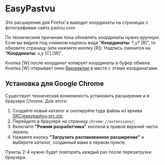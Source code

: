 # EasyPastvu
Это расширение для Firefox'а выводит координаты на страницах с фотографиями сайта pastvu.com
  
По техническим причинам пока обновлять координаты нужно вручную. Если вы видите под снимком надпись вида "**Координаты:** ?,y? [R]", то обновите страницу (или нажмите кнопку [R]). Надпись сменится на "**Координаты:** x,y [C] [W]".

Кнопка [W] после координат копирует координаты в буфер обмена. Кнопка [W] открывает окно [Викимапии](https://wikimapia.org) в месте с этими координатами.

## Установка для Google Chrome
Существует техническая возможность установить расширение и в браузере Chrome. Для этого:
1. Создайте новый каталог и скопируйте туда файлы из архива [SRC/easypastvu-src.zip](https://github.com/vgiv/easypastvu/blob/master/SRC/easypastvu-src.zip);
2. Перейдите в браузере на страницу `chrome://extensions/`;
3. Включите **"Режим разработчика"** кнопкой в правой верхней части экрана;
4. Нажмите кнопку **"Загрузить распакованное расширение"** и выберете каталог, созданный вами в первом пункте.

Пункты 2-4 нужно будет повторять каждый раз после перезагрузки браузера.
